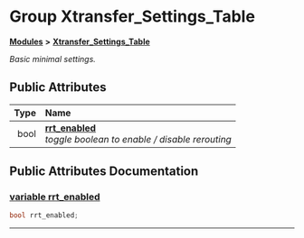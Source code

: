 
# Group Xtransfer\_Settings\_Table


[**Modules**](modules.md)
 **>** [**Xtransfer\_Settings\_Table**](group___xtransfer___settings___table.md)



_Basic minimal settings._ 














## Public Attributes

| Type | Name |
| ---: | :--- |
|  bool | [**rrt\_enabled**](group___xtransfer___settings___table.md#variable-rrt-enabled)  <br>_toggle boolean to enable / disable rerouting_  |










## Public Attributes Documentation


### <a href="#variable-rrt-enabled" id="variable-rrt-enabled">variable rrt\_enabled </a>


```cpp
bool rrt_enabled;
```



------------------------------
